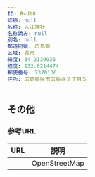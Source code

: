 ```yaml
---
ID: Rvdt8
総称: null
名称: 入江神社
名称読み: null
別名: null
都道府県: 広島県
区域: 呉市
緯度: 34.2139936
経度: 132.6214474
郵便番号: 7370136
住所: 広島県呉市広長浜２丁目５
---
```


## その他

### 参考URL

| URL | 説明          |
| --- | ------------- |
|     | OpenStreetMap |
